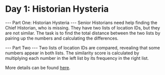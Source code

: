 # Day 1: Historian Hysteria

--- Part One: Historian Hysteria ---
Senior Historians need help finding the Chief Historian, who is missing. They have two lists of location IDs, but they are not similar. The task is to find the total distance between the two lists by pairing up the numbers and calculating the differences.

--- Part Two ---
Two lists of location IDs are compared, revealing that some numbers appear in both lists. The similarity score is calculated by multiplying each number in the left list by its frequency in the right list.

More details can be found [here](https://adventofcode.com/2024/day/1).
